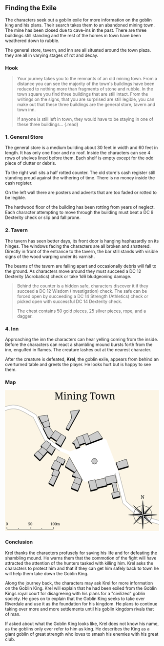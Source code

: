## Finding the Exile
The characters seek out a goblin exile for more information on the goblin king and his plans. Their search takes them to an abandoned mining town. The mine has been closed due to cave-ins in the past. There are three buildings still standing and the rest of the homes in town have been weathered down to rubble.

The general store, tavern, and inn are all situated around the town plaza. they are all in varying stages of rot and decay.

### Hook
>Your journey takes you to the remnants of an old mining town. From a distance you can see the majority of the town's buildings have been reduced to nothing more than fragments of stone and rubble. In the town square you find three buildings that are still intact. From the writings on the signs, that you are surprised are still legible, you can make out that these three buildings are the general store, tavern and town inn.
>
>If anyone is still left in town, they would have to be staying in one of these three buildings...
{.read}

### 1. General Store
The general store is a medium building about 30 feet in width and 60 feet in length. It has only one floor and no roof. Inside the characters can see 4 rows of shelves lined before them. Each shelf is empty except for the odd piece of clutter or debris.

To the right wall sits a half rotted counter. The old store's cash register still standing proud against the withering of time. There is no money inside the cash register.

On the left wall there are posters and adverts that are too faded or rotted to be legible.

The hardwood floor of the building has been rotting from years of neglect. Each character attempting to move through the building must beat a DC 9 Dexterity check or slip and fall prone.

### 2. Tavern
The tavern has seen better days, its front door is hanging haphazardly on its hinges. The windows facing the characters are all broken and shattered. Directly in front of the entrance to the tavern, the bar still stands with visible signs of the wood warping under its varnish.

The beams of the tavern are falling apart and occasionally debris will fall to the ground. As characters move around they must succeed a DC 12 Dexterity (Acrobatics) check or take 1d6 bludgeoning damage.

>Behind the counter is a hidden safe, characters discover it if they succeed a DC 12 Wisdom (Investigation) check. The safe can be forced open by succeeding a DC 14 Strength (Athletics) check or picked open with successful DC 14 Dexterity check.
>
>The chest contains 50 gold pieces, 25 silver pieces, rope, and a dagger.

### 4. Inn
Approaching the inn the characters can hear yelling coming from the inside. Before the characters can react a shambling mound bursts forth from the inn, engulfed in flames. The creature lashes out at the nearest character.

After the creature is defeated, **Krel**, the goblin exile, appears from behind an overturned table and greets the player. He looks hurt but is happy to see them.

### Map
![Mining Town Map](../../.references/maps/map-mining-town.svg)

### Conclusion
Krel thanks the characters profusely for saving his life and for defeating the shambling mound. He warns them that the commotion of the fight will have attracted the attention of the hunters tasked with killing him. Krel asks the characters to protect him and that if they can get him safely back to town he will help them take down the Goblin King.

Along the journey back, the characters may ask Krel for more information on the Goblin King. Krel will explain that he had been exiled from the Goblin Kings royal court for disagreeing with his plans for a "civilized" goblin society. He goes on to explain that the Goblin King seeks to take over Riverdale and use it as the foundation for his kingdom. He plans to continue taking over more and more settlements until his goblin kingdom rivals that of man.

If asked about what the Goblin King looks like, Krel does not know his name, as the goblins only ever refer to him as king. He describes the King as a giant goblin of great strength who loves to smash his enemies with his great club.